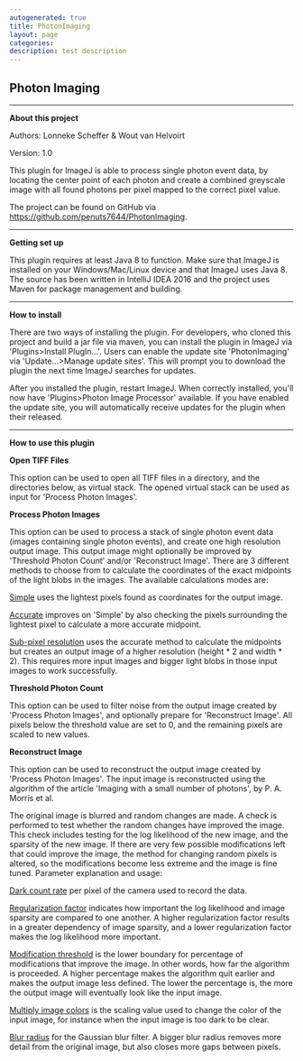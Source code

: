 ```yaml
---
autogenerated: true
title: PhotonImaging
layout: page
categories: 
description: test description
---
```


Photon Imaging
--------------

------------------------------------------------------------------------

**About this project**

Authors: Lonneke Scheffer & Wout van Helvoirt

Version: 1.0

This plugin for ImageJ is able to process single photon event data, by locating the center point of each photon and create a combined greyscale image with all found photons per pixel mapped to the correct pixel value.

The project can be found on GitHub via https://github.com/penuts7644/PhotonImaging.

------------------------------------------------------------------------

**Getting set up**

This plugin requires at least Java 8 to function. Make sure that ImageJ is installed on your Windows/Mac/Linux device and that ImageJ uses Java 8. The source has been written in IntelliJ IDEA 2016 and the project uses Maven for package management and building.

------------------------------------------------------------------------

**How to install**

There are two ways of installing the plugin. For developers, who cloned this project and build a jar file via maven, you can install the plugin in ImageJ via 'Plugins&gt;Install PlugIn...'. Users can enable the update site 'PhotonImaging' via 'Update...&gt;Manage update sites'. This will prompt you to download the plugin the next time ImageJ searches for updates.

After you installed the plugin, restart ImageJ. When correctly installed, you'll now have 'Plugins&gt;Photon Image Processor' available. If you have enabled the update site, you will automatically receive updates for the plugin when their released.

------------------------------------------------------------------------

**How to use this plugin**

**Open TIFF Files**

This option can be used to open all TIFF files in a directory, and the directories below, as virtual stack. The opened virtual stack can be used as input for 'Process Photon Images'.

**Process Photon Images**

This option can be used to process a stack of single photon event data (images containing single photon events), and create one high resolution output image. This output image might optionally be improved by 'Threshold Photon Count' and/or 'Reconstruct Image'. There are 3 different methods to choose from to calculate the coordinates of the exact midpoints of the light blobs in the images. The available calculations modes are:

[Simple](Simple) uses the lightest pixels found as coordinates for the output image.

[Accurate](Accurate) improves on 'Simple' by also checking the pixels surrounding the lightest pixel to calculate a more accurate midpoint.

[Sub-pixel resolution](Sub-pixel_resolution) uses the accurate method to calculate the midpoints but creates an output image of a higher resolution (height \* 2 and width \* 2). This requires more input images and bigger light blobs in those input images to work successfully.

**Threshold Photon Count**

This option can be used to filter noise from the output image created by 'Process Photon Images', and optionally prepare for 'Reconstruct Image'. All pixels below the threshold value are set to 0, and the remaining pixels are scaled to new values.

**Reconstruct Image**

This option can be used to reconstruct the output image created by 'Process Photon Images'. The input image is reconstructed using the algorithm of the article 'Imaging with a small number of photons', by P. A. Morris et al.

The original image is blurred and random changes are made. A check is performed to test whether the random changes have improved the image. This check includes testing for the log likelihood of the new image, and the sparsity of the new image. If there are very few possible modifications left that could improve the image, the method for changing random pixels is altered, so the modifications become less extreme and the image is fine tuned. Parameter explanation and usage:

[Dark count rate](Dark_count_rate) per pixel of the camera used to record the data.

[Regularization factor](Regularization_factor) indicates how important the log likelihood and image sparsity are compared to one another. A higher regularization factor results in a greater dependency of image sparsity, and a lower regularization factor makes the log likelihood more important.

[Modification threshold](Modification_threshold) is the lower boundary for percentage of modifications that improve the image. In other words, how far the algorithm is proceeded. A higher percentage makes the algorithm quit earlier and makes the output image less defined. The lower the percentage is, the more the output image will eventually look like the input image.

[Multiply image colors](Multiply_image_colors) is the scaling value used to change the color of the input image, for instance when the input image is too dark to be clear.

[Blur radius](Blur_radius) for the Gaussian blur filter. A bigger blur radius removes more detail from the original image, but also closes more gaps between pixels.
